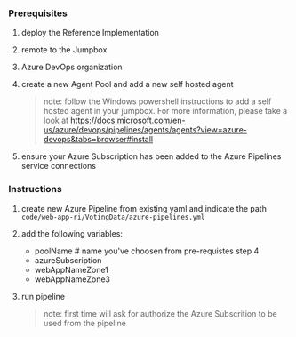### Prerequisites  

1. deploy the Reference Implementation
2. remote to the Jumpbox
3. Azure DevOps organization
4. create a new Agent Pool and add a new self hosted agent

   > note: follow the Windows powershell instructions to add a self hosted agent in your jumpbox.
   > For more information, please take a look at https://docs.microsoft.com/en-us/azure/devops/pipelines/agents/agents?view=azure-devops&tabs=browser#install

5. ensure your Azure Subscription has been added to the Azure Pipelines service connections

### Instructions

1. create new Azure Pipeline from existing yaml and indicate the path `code/web-app-ri/VotingData/azure-pipelines.yml`
2. add the following variables:
   - poolName # name you've choosen from pre-requistes step 4
   - azureSubscription
   - webAppNameZone1
   - webAppNameZone3
3. run pipeline

   > note: first time will ask for authorize the Azure Subscrition to be used
   > from the pipeline

